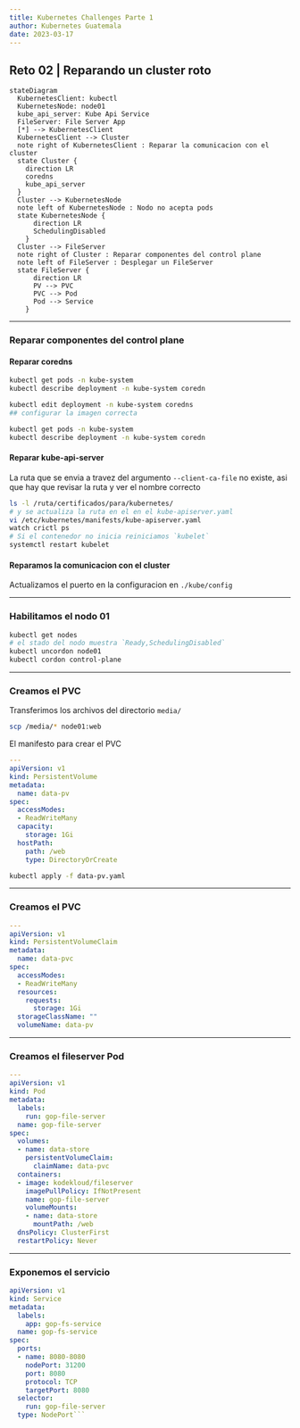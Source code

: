 ```yaml
---
title: Kubernetes Challenges Parte 1
author: Kubernetes Guatemala
date: 2023-03-17
---
```


## Reto 02 | Reparando un cluster roto

```mermaid
stateDiagram
  KubernetesClient: kubectl
  KubernetesNode: node01
  kube_api_server: Kube Api Service
  FileServer: File Server App
  [*] --> KubernetesClient
  KubernetesClient --> Cluster
  note right of KubernetesClient : Reparar la comunicacion con el cluster
  state Cluster {
    direction LR
    coredns
    kube_api_server
  }
  Cluster --> KubernetesNode
  note left of KubernetesNode : Nodo no acepta pods
  state KubernetesNode {
      direction LR 
      SchedulingDisabled
    }
  Cluster --> FileServer
  note right of Cluster : Reparar componentes del control plane
  note left of FileServer : Desplegar un FileServer
  state FileServer {
      direction LR
      PV --> PVC
      PVC --> Pod
      Pod --> Service
    }
```

---
### Reparar componentes del control plane
#### Reparar coredns
```bash
kubectl get pods -n kube-system
kubectl describe deployment -n kube-system coredn
```

```bash
kubectl edit deployment -n kube-system coredns
## configurar la imagen correcta
```

```bash
kubectl get pods -n kube-system
kubectl describe deployment -n kube-system coredn
```

#### Reparar kube-api-server
La ruta que se envia a travez del argumento `--client-ca-file` no existe, asi que hay que revisar la ruta y ver el nombre correcto

```bash
ls -l /ruta/certificados/para/kubernetes/
# y se actualiza la ruta en el en el kube-apiserver.yaml
vi /etc/kubernetes/manifests/kube-apiserver.yaml
watch crictl ps
# Si el contenedor no inicia reiniciamos `kubelet`
systemctl restart kubelet
```

#### Reparamos la comunicacion con el cluster
Actualizamos el puerto en la configuracion en `./kube/config`

---

### Habilitamos el nodo 01

```bash
kubectl get nodes
# el stado del nodo muestra `Ready,SchedulingDisabled`
kubectl uncordon node01
kubectl cordon control-plane
```

---
### Creamos el PVC
Transferimos los archivos del directorio `media/`

```bash
scp /media/* node01:web
```

El manifesto para crear el PVC

```yaml
---
apiVersion: v1
kind: PersistentVolume
metadata:
  name: data-pv
spec:
  accessModes:
  - ReadWriteMany
  capacity:
    storage: 1Gi
  hostPath:
    path: /web
    type: DirectoryOrCreate
```

```bash
kubectl apply -f data-pv.yaml
```
---
### Creamos el PVC

```yaml
---
apiVersion: v1
kind: PersistentVolumeClaim
metadata:
  name: data-pvc
spec:
  accessModes:
  - ReadWriteMany
  resources:
    requests:
      storage: 1Gi
  storageClassName: ""
  volumeName: data-pv
```

---
### Creamos el fileserver Pod

```yaml
---
apiVersion: v1
kind: Pod
metadata:
  labels:
    run: gop-file-server
  name: gop-file-server
spec:
  volumes:
  - name: data-store
    persistentVolumeClaim:
      claimName: data-pvc
  containers:
  - image: kodekloud/fileserver
    imagePullPolicy: IfNotPresent
    name: gop-file-server
    volumeMounts:
    - name: data-store
      mountPath: /web
  dnsPolicy: ClusterFirst
  restartPolicy: Never
```
---
### Exponemos el servicio

```yaml
apiVersion: v1
kind: Service
metadata:
  labels:
    app: gop-fs-service
  name: gop-fs-service
spec:
  ports:
  - name: 8080-8080
    nodePort: 31200
    port: 8080
    protocol: TCP
    targetPort: 8080
  selector:
    run: gop-file-server
  type: NodePort```
